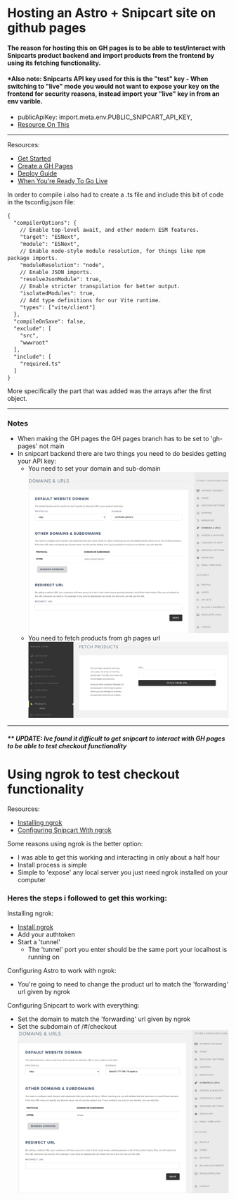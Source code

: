 # Hosting an Astro + Snipcart site on github pages

#### The reason for hosting this on GH pages is to be able to test/interact with Snipcarts product backend and import products from the frontend by using its fetching functionality.

#### *Also note: Snipcarts API key used for this is the "test" key - When switching to "live" mode you would not want to expose your key on the frontend for security reasons, instead import your "live" key in from an env varible.
-  publicApiKey: import.meta.env.PUBLIC_SNIPCART_API_KEY,
-  [Resource On This](https://docs.snipcart.com/v3/testing/environment)

<hr>

Resources:
- [Get Started](https://app.snipcart.com/dashboard)
- [Create a GH Pages](https://docs.github.com/en/pages/getting-started-with-github-pages/creating-a-github-pages-site)
- [Deploy Guide](https://docs.astro.build/en/guides/deploy/)
- [When You're Ready To Go Live](https://docs.snipcart.com/v3/testing/going-live)



In order to compile i also had to create a .ts file and include this bit of code in the tsconfig.json file:

    {
      "compilerOptions": {
        // Enable top-level await, and other modern ESM features.
        "target": "ESNext",
        "module": "ESNext",
        // Enable node-style module resolution, for things like npm package imports.
        "moduleResolution": "node",
        // Enable JSON imports.
        "resolveJsonModule": true,
        // Enable stricter transpilation for better output.
        "isolatedModules": true,
        // Add type definitions for our Vite runtime.
        "types": ["vite/client"]
      },
      "compileOnSave": false,
      "exclude": [
        "src",
        "wwwroot"
      ],
      "include": [
        "required.ts"
      ]
    }

More specifically the part that was added was the arrays after the first object.

<hr>

### Notes
- When making the GH pages the GH pages branch has to be set to 'gh-pages' not main
- In snipcart backend there are two things you need to do besides getting your API key:
  - You need to set your domain and sub-domain
  ![This is an image](assets/readme/snipcart-domain.png)
  - You need to fetch products from gh pages url
  ![This is an image](assets/readme/snipcart-fetch.png)

<hr>

##### ** UPDATE: Ive found it difficult to get snipcart to interact with GH pages to be able to test checkout functionality 

# Using ngrok to test checkout functionality

Resources:
-  [Installing ngrok](https://ngrok.com/download)
-  [Configuring Snipcart With ngrok](https://snipcart.com/blog/develop-a-snipcart-powered-website-locally-using-ngrok)

Some reasons using ngrok is the better option:
-  I was able to get this working and interacting in only about a half hour
-  Install process is simple
-  Simple to 'expose' any local server you just need ngrok installed on your computer

### Heres the steps i followed to get this working:

Installing ngrok:
-  [Install ngrok](https://ngrok.com/download)
-  Add your authtoken
-  Start a 'tunnel'
     -  The 'tunnel' port you enter should be the same port your localhost is running on

Configuring Astro to work with ngrok:
-  You're going to need to change the product url to match the 'forwarding' url given by ngrok 

Configuring Snipcart to work with everything:
-  Set the domain to match the 'forwarding' url given by ngrok
-  Set the subdomain of /#/checkout
![This is an image](assets/readme/snipcart-ngrok-domain.png)






